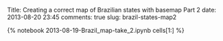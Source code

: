 Title: Creating a correct map of Brazilian states with basemap Part 2
date:  2013-08-20 23:45
comments: true
slug: brazil-states-map2


{% notebook 2013-08-19-Brazil_map-take_2.ipynb cells[1:] %}
